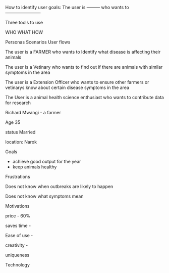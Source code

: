 How to identify user goals: The user is  ——— who wants to ————————

Three tools to use

WHO                 WHAT                HOW

Personas           Scenarios          User flows

The user is a FARMER who wants to Identify what disease is affecting their animals

The user is a Vetinary who wants to find out if there are animals with similar symptoms in the area

The user is a Extension Officer who wants to ensure other farmers or vetinarys know about certain disease symptoms in the area

The User is a animal health science enthusiast who wants to contribute data for research

Richard Mwangi - a farmer 

Age 35 

status Married

location: Narok

Goals 

- achieve good output for the year
- keep animals healthy

Frustrations

 Does not know when outbreaks are likely to happen

Does not know what symptoms mean

Motivations

 price  - 60%

 saves time - 

Ease of use - 

creativity - 

uniqueness

Technology
